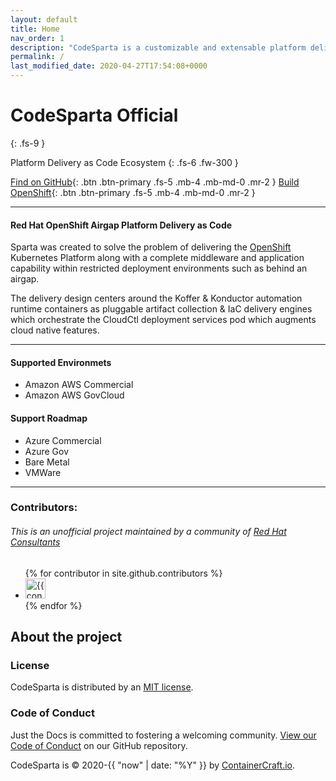 ```yaml
---
layout: default
title: Home
nav_order: 1
description: "CodeSparta is a customizable and extensable platform delivery as code toolbelt"
permalink: /
last_modified_date: 2020-04-27T17:54:08+0000
---
```


# CodeSparta Official
{: .fs-9 }

Platform Delivery as Code Ecosystem
{: .fs-6 .fw-300 }

[Find on GitHub](https://github.com/CodeSparta){: .btn .btn-primary .fs-5 .mb-4 .mb-md-0 .mr-2 } 
[Build OpenShift](https://codectl.io/docs/user-guide){: .btn .btn-primary .fs-5 .mb-4 .mb-md-0 .mr-2 }    

---
#### Red Hat OpenShift Airgap Platform Delivery as Code
Sparta was created to solve the problem of delivering the [OpenShift](https://www.openshift.com)
 Kubernetes Platform along with a complete middleware and application capability within restricted
 deployment environments such as behind an airgap.

The delivery design centers around the Koffer & Konductor automation runtime
containers as pluggable artifact collection & IaC delivery engines which
orchestrate the CloudCtl deployment services pod which augments cloud native
features.

---
#### Supported Environmets
  - Amazon AWS Commercial
  - Amazon AWS GovCloud

#### Support Roadmap
  - Azure Commercial
  - Azure Gov
  - Bare Metal
  - VMWare
    

[RHEL8]:https://access.redhat.com/downloads/content/479/ver=/rhel---8/8.2/x86_64/product-software
[RH CoreOS]:https://mirror.openshift.com/pub/openshift-v4/x86_64/dependencies/rhcos/latest/latest/
[AWS Commercial Credentials Portal]:https://console.aws.amazon.com/iam/home#/security_credentials
[AWS GovCloud Credentials Portal]:https://console.amazonaws-us-gov.com/iam/home#/security_credentials
[Red Hat UPI OpenShift Web Console]:https://cloud.redhat.com/openshift/install/metal/user-provisioned
[Podman Installed]:https://podman.io/getting-started/installation.html
[air gap]:https://tinyurl.com/yyrygo74

---
### Contributors:
###### This is an unofficial project maintained by a community of [Red Hat Consultants](https://www.redhat.com/en/services/consulting)
<ul class="list-style-none">
{% for contributor in site.github.contributors %}
  <li class="d-inline-block mr-1">
     <a href="{{ contributor.html_url }}"><img src="{{ contributor.avatar_url }}" width="32" height="32" alt="{{ contributor.login }}"/></a>
  </li>
{% endfor %}
</ul>

## About the project
### License
CodeSparta is distributed by an [MIT license](https://github.com/redshiftofficial/redshiftofficial.github.io/tree/master/LICENSE.txt).

### Code of Conduct
Just the Docs is committed to fostering a welcoming community.
[View our Code of Conduct](https://github.com/pmarsceill/just-the-docs/tree/master/CODE_OF_CONDUCT.md) on our GitHub repository.

CodeSparta is &copy; 2020-{{ "now" | date: "%Y" }} by [ContainerCraft.io](https://containercraft.io).
